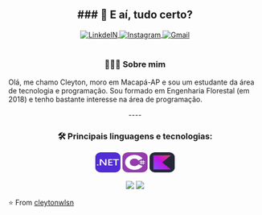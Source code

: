 <h2 align="center">### 👋 E aí, tudo certo?</h2>
<section align="center">
<a target="_blank" href="https://www.linkedin.com/in/cleytonwlsn/">
  <img align="center" alt="LinkdeIN" src="https://img.shields.io/badge/linkedin-%230077B5.svg?&style=for-the-badge&logo=linkedin&logoColor=black" />
</a>
<a target="_blank" href="https://www.instagram.com/cleytonwlsn/">
  <img align="center" alt="Instagram" src="https://img.shields.io/badge/instagram-%23E4405F.svg?&style=for-the-badge&logo=instagram&logoColor=black" />
</a>
<a target="_blank" href="mailto:cleytonwilsonlima@gmail.com">
  <img align="center" alt="Gmail" src="https://img.shields.io/badge/gmail-D14836?&style=for-the-badge&logo=gmail&logoColor=black" />
</a>
</section>
<br>

<h3 align="center"> 👨🏻‍💻 Sobre mim </h3>
<p>Olá, me chamo Cleyton, moro em Macapá-AP e sou um estudante da área de tecnologia e programação. Sou formado em Engenharia Florestal (em 2018) e tenho bastante interesse na área de programação.</p>
<p align="center">----</p>
<h3 align="center"> 🛠 Principais linguagens e tecnologias: </h3>
<section align="center" style="display: inline_block">
  <img align="center" alt="Cley-dotnet" height="40" width="50" src="https://github.com/tandpfun/skill-icons/blob/main/icons/DotNet.svg">
  <img align="center" alt="Cley-csharp" height="40" width="50" src="https://github.com/tandpfun/skill-icons/blob/main/icons/CS.svg">
  <img align="center" alt="Cley-kotlin" height="40" width="50" src="https://github.com/tandpfun/skill-icons/blob/main/icons/Kotlin-Dark.svg">
 </section>
<br>
<section align="center">
  <img
     height="150rem"
     src='https://github-readme-stats.vercel.app/api?username=cleytonwlsn&show_icons=true&count_private=true&include_all_commits=true&theme=github_dark'
  />
  <img
     height="150rem"
     src='https://github-readme-stats.vercel.app/api/top-langs/?username=cleytonwlsn&layout=compact&langs_count=16&theme=github_dark'
   />
</section>


⭐️ From <a href="https://github.com/cleytonwlsn">cleytonwlsn</a>
